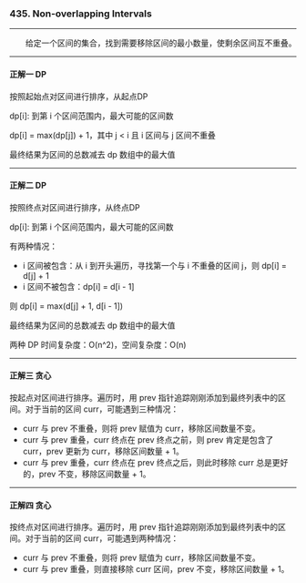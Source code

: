 ### 435. Non-overlapping Intervals

-----

&emsp;&emsp;给定一个区间的集合，找到需要移除区间的最小数量，使剩余区间互不重叠。

-----

#### 正解一 DP

按照起始点对区间进行排序，从起点DP

dp[i]: 到第 i 个区间范围内，最大可能的区间数

dp[i] = max(dp[j]) + 1，其中 j < i 且 i 区间与 j 区间不重叠

最终结果为区间的总数减去 dp 数组中的最大值

-----

#### 正解二 DP

按照终点对区间进行排序，从终点DP

dp[i]: 到第 i 个区间范围内，最大可能的区间数

有两种情况：
- i 区间被包含：从 i 到开头遍历，寻找第一个与 i 不重叠的区间 j，则 dp[i] = d[j] + 1
- i 区间不被包含：dp[i] = d[i - 1]

则 dp[i] = max(d[j] + 1, d[i - 1])

最终结果为区间的总数减去 dp 数组中的最大值

两种 DP 时间复杂度：O(n^2)，空间复杂度：O(n)

-----

#### 正解三 贪心

按起点对区间进行排序。遍历时，用 prev 指针追踪刚刚添加到最终列表中的区间。对于当前的区间 curr，可能遇到三种情况：

- curr 与 prev 不重叠，则将 prev 赋值为 curr，移除区间数量不变。
- curr 与 prev 重叠，curr 终点在 prev 终点之前，则 prev 肯定是包含了 curr，prev 更新为 curr，移除区间数量 + 1。
- curr 与 prev 重叠，curr 终点在 prev 终点之后，则此时移除 curr 总是更好的，prev 不变，移除区间数量 + 1。

-----

#### 正解四 贪心

按终点对区间进行排序。遍历时，用 prev 指针追踪刚刚添加到最终列表中的区间。对于当前的区间 curr，可能遇到两种情况：

- curr 与 prev 不重叠，则将 prev 赋值为 curr，移除区间数量不变。
- curr 与 prev 重叠，则直接移除 curr 区间，prev 不变，移除区间数量 + 1。
